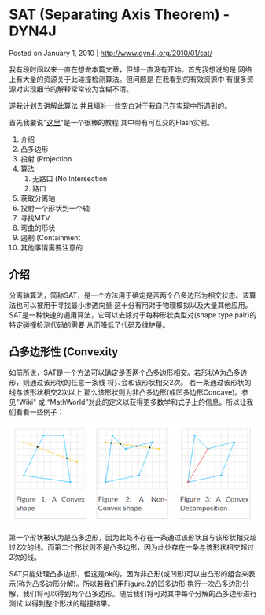 # SAT (Separating Axis Theorem) - DYN4J
Posted on January 1, 2010  \|  <http://www.dyn4j.org/2010/01/sat/>

我有段时间以来一直在想做本篇文章，但却一直没有开始。首先我想说的是 网络上有大量的资源关于此碰撞检测算法。但问题是 在我看到的有效资源中 有很多资源对实现细节的解释常常较为含糊不清。

遂我计划去讲解此算法 并且填补一些空白对于我自己在实现中所遇到的。

首先我要说"[这里](http://www.metanetsoftware.com/technique/tutorialA.html)"是一个很棒的教程 其中带有可互交的Flash实例。

1. 介绍
2. 凸多边形
3. 投射 (Projection
4. 算法
    1. 无路口 (No Intersection
    2. 路口
5. 获取分离轴
6. 投射一个形状到一个轴
7. 寻找MTV
8. 弯曲的形状
9. 遏制 (Containment
10. 其他事情需要注意的


## 介绍
分离轴算法，简称SAT，是一个方法用于确定是否两个凸多边形为相交状态。该算法也可以被用于寻找最小渗透向量 这十分有用对于物理模拟以及大量其他应用。SAT是一种快速的通用算法，它可以去除对于每种形状类型对(shape type pair)的特定碰撞检测代码的需要 从而降低了代码及维护量。

## 凸多边形性 (Convexity
如前所说，SAT是一个方法可以确定是否两个凸多边形相交。若形状A为凸多边形，则通过该形状的任意一条线 将只会和该形状相交2次。 若一条通过该形状的线与该形状相交2次以上 那么该形状则为非凸多边形(或凹多边形Concave)。参见"Wiki" 或 “MathWorld”对此的定义以获得更多数学和式子上的信息。所以让我们看看一些例子：

![figure1-3](attach/sat_figure1-3.png)

第一个形状被认为是凸多边形，因为此处不存在一条通过该形状且与该形状相交超过2次的线。而第二个形状则不是凸多边形，因为此处存在一条与该形状相交超过2次的线。

SAT只能处理凸多边形，但这是ok的，因为非凸形(或凹形)可以由凸形的组合来表示(称为凸多边形分解)。所以若我们用Figure.2的凹多边形 执行一次凸多边形分解，我们将可以得到两个凸多边形。随后我们将可对其中每个分解的凸多边形进行测试 以得到整个形状的碰撞结果。
